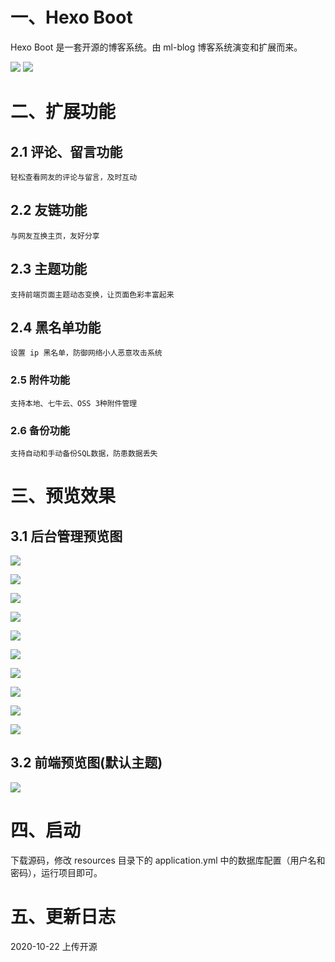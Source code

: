 # 一、Hexo Boot

Hexo Boot 是一套开源的博客系统。由 ml-blog 博客系统演变和扩展而来。

[![](https://img.shields.io/badge/license-MIT-brightgreen.svg)](https://github.com/moonlightL/ml-blog/blob/master/LICENSE)
![](https://img.shields.io/badge/language-Java-blue.svg)

# 二、扩展功能

## 2.1 评论、留言功能

```
轻松查看网友的评论与留言，及时互动
```

## 2.2 友链功能

```
与网友互换主页，友好分享
```

## 2.3 主题功能

```
支持前端页面主题动态变换，让页面色彩丰富起来
```

## 2.4 黑名单功能

```
设置 ip 黑名单，防御网络小人恶意攻击系统
```

### 2.5 附件功能

```
支持本地、七牛云、OSS 3种附件管理
```

### 2.6 备份功能

```
支持自动和手动备份SQL数据，防患数据丢失
```

# 三、预览效果

## 3.1 后台管理预览图

![](https://images.extlight.com/hexo-boot-00.jpg)

![](https://images.extlight.com/hexo-boot-01.jpg)

![](https://images.extlight.com/hexo-boot-02.jpg)

![](https://images.extlight.com/hexo-boot-03.jpg)

![](https://images.extlight.com/hexo-boot-04.jpg)

![](https://images.extlight.com/hexo-boot-05.jpg)

![](https://images.extlight.com/hexo-boot-06.jpg)

![](https://images.extlight.com/hexo-boot-07.jpg)

![](https://images.extlight.com/hexo-boot-08.jpg)

![](https://images.extlight.com/hexo-boot-09.jpg)


## 3.2 前端预览图(默认主题)

![](https://images.extlight.com/hexo-boot-10.jpg)

# 四、启动

下载源码，修改 resources 目录下的 application.yml 中的数据库配置（用户名和密码），运行项目即可。


# 五、更新日志

2020-10-22 上传开源